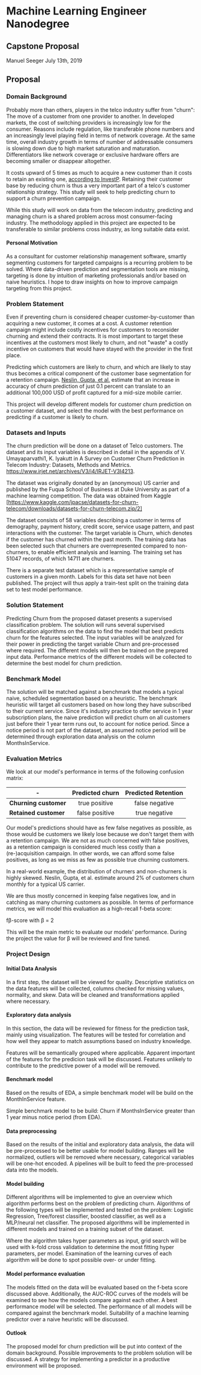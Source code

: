 # Machine Learning Engineer Nanodegree
## Capstone Proposal
Manuel Seeger
July 13th, 2019

## Proposal

### Domain Background

Probably more than others, players in the telco industry suffer from "churn": The move of a customer from one provider to another. In developed markets, the cost of switching providers is increasingly low for the consumer. Reasons include regulation, like transferable phone numbers and an increasingly level playing field in terms of network coverage.
At the same time, overall industry growth in terms of number of addressable consumers is slowing down due to high market saturation and maturation. Differentiators like network coverage or exclusive hardware offers are becoming smaller or disappear altogether. 

It costs upward of 5 times as much to acquire a new customer than it costs to retain an existing one, [according to InvestP](https://www.invespcro.com/blog/customer-acquisition-retention/). Retaining their customer base by reducing churn is thus a very important part of a telco's customer relationship strategy. This study will seek to help predicting churn to support a churn prevention campaign.

While this study will work on data from the telecom industry, predicting and managing churn is a shared problem across most consumer-facing industry. The methodology applied in this project are expected to be transferable to similar problems cross industry, as long suitable data exist. 

#### Personal Motivation
As a consultant for customer relationship management software, smartly segmenting customers for targeted campaigns is a recurring problem to be solved. Where data-driven prediction and segmentation tools are missing, targeting is done by intuition of marketing professionals and/or based on naive heuristics. I hope to draw insights on how to improve campaign targeting from this project. 

### Problem Statement

Even if preventing churn is considered cheaper customer-by-customer than acquiring a new customer, it comes at a cost. A customer retention campaign might include costly incentives for customers to reconsider churning and extend their contracts. 
It is most important to target these incentives at the customers most likely to churn, and not "waste" a costly incentive on customers that would have stayed with the provider in the first place. 

Predicting which customers are likely to churn, and which are likely to stay thus becomes a critical component of the customer base segmentation for a retention campaign. [Neslin, Gupta, et al.](http://citeseerx.ist.psu.edu/viewdoc/download?doi=10.1.1.489.5495&rep=rep1&type=pdf) estimate that an increase in accuracy of churn prediction of just 0.1 percent can translate to an additional 100,000 USD of profit captured for a mid-size mobile carrier. 

This project will develop different models for customer churn prediction on a customer dataset, and select the model with the best performance on predicting if a customer is likely to churn. 

### Datasets and Inputs

The churn prediction will be done on a dataset of Telco customers. The dataset and its input variables is described in detail in the appendix of V. Umayaparvathi1, K. Iyakutt in A Survey on Customer Churn Prediction in Telecom Industry: Datasets,
Methods and Metrics. 
https://www.irjet.net/archives/V3/i4/IRJET-V3I4213.

The dataset was originally donated by an (anonymous) US carrier and published by the Fuqua School of Business at Duke University as part of a machine learning competition. The data was obtained from Kaggle [https://www.kaggle.com/jpacse/datasets-for-churn-telecom/downloads/datasets-for-churn-telecom.zip/2]

The dataset consists of 58 variables describing a customer in terms of demography, payment history, credit score, service usage pattern, and past interactions with the customer. The target variable is Churn, which denotes if the customer has churned within the past month. The training data has been selected such that churners are overrepresented compared to non-churners, to enable efficient analysis and learning. The training set has 51047 records, of which 14711 are churners.

There is a separate test dataset which is a representative sample of customers in a given month. Labels for this data set have not been published. The project will thus apply a train-test split on the training data set to test model performance. 

### Solution Statement

Predicting Churn from the proposed dataset presents a supervised classification problem. The solution will runs several supervised classification algorithms on the data to find the model that best predicts churn for the features selected. The input variables will be analyzed for their power in predicting the target variable Churn and pre-processed where required. The different models will then be trained on the prepared input data. Performance metrics of the different models will be collected to determine the best model for churn prediction.  

### Benchmark Model

The solution will be matched against a benchmark that models a typical naive, scheduled segmentation based on a heuristic. The benchmark heuristic will target all customers based on how long they have subscribed to their current service. Since it's industry practice to offer service in 1 year subscription plans, the naive prediction will predict churn on all customers just before their 1 year term runs out, to account for notice period. Since a notice period is not part of the dataset, an assumed notice period will be determined through exploration data analysis on the column MonthsInService. 

### Evaluation Metrics

We look at our model's performance in terms of the following confusion matrix: 

| - | Predicted churn | Predicted Retention |
| ------------- |:-------------:|:-----:|
| **Churning customer** | true positive | false negative |
| **Retained customer** | false positive | true negative |

Our model's predictions should have as few false negatives as possible, as those would be customers we likely lose because we don't target them with a retention campaign. We are not as much concerned with false positives, as a retention campaign is considered much less costly than a (re-)acquisition campaign. In other words, we can afford some false positives, as long as we miss as few as possible true churning customers. 

In a real-world example, the distribution of churners and non-churners is highly skewed. Neslin, Gupta, et al. estimate around 2% of customers churn monthly for a typical US carrier. 

We are thus mostly concerned in keeping false negatives low, and in catching as many churning customers as possible. In terms of performance metrics, we will model this evaluation as a high-recall f-beta score: 

f&beta;-score with &beta; = 2

This will be the main metric to evaluate our models' performance. During the project the value for &beta; will be reviewed and fine tuned. 

### Project Design

#### Initial Data Analysis
In a first step, the dataset will be viewed for quality. Descriptive statistics on the data features will be collected, columns checked for missing values, normality, and skew. Data will be cleaned and transformations applied where necessary.

#### Exploratory data analysis
In this section, the data will be reviewed for fitness for the prediction task, mainly using visualization. The features will be tested for correlation and how well they appear to match assumptions based on industry knowledge. 

Features will be semantically grouped where applicable. Apparent important of the features for the predicion task will be discussed.
Features unlikely to contribute to the predictive power of a model will be removed. 

#### Benchmark model

Based on the results of EDA, a simple benchmark model will be build on the MonthInService feature.

Simple benchmark model to be build: Churn if MonthsInService greater than 1 year minus notice period (from EDA). 

#### Data preprocessing 

Based on the results of the initial and exploratory data analysis, the data will be pre-processed to be better usable for model building. Ranges will be normalized, outliers will be removed where necessary, categorical variables will be one-hot encoded. A pipelines will be built to feed the pre-processed data into the models. 

#### Model building 

Different algorithms will be implemented to give an overview which algorithm performs best on the problem of predicting churn. Algorithms of the following types will be implemented and tested on the problem: Logistic Regression, Tree/forest classifier, boosted classifier, as well as a MLP/neural net classifier. The proposed algorithms will be implemented in different models and trained on a training subset of the dataset. 

Where the algorithm takes hyper parameters as input, grid search will be used with k-fold cross validation to determine the most fitting hyper parameters, per model. Examination of the learning curves of each algorithm will be done to spot possible over- or under fitting. 

#### Model performance evaluation

The models fitted on the data will be evaluated based on the f-beta score discussed above. Additionally, the AUC-ROC curves of the models will be examined to see how the models compare against each other. A best performance model will be selected. The performance of all models will be compared against the benchmark model. Suitability of a machine learning predictor over a naive heuristic will be discussed. 

#### Outlook 

The proposed model for churn prediction will be put into context of the domain background. Possible improvements to the problem solution will be discussed. A strategy for implementing a predictor in a productive environment will be proposed. 
